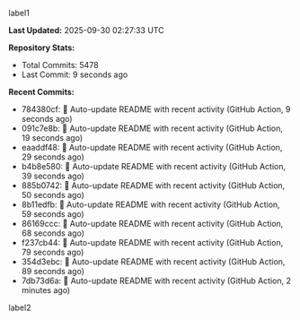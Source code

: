 
label1 
<!-- ACTIVITY_START -->
**Last Updated:** 2025-09-30 02:27:33 UTC

**Repository Stats:**
- Total Commits: 5478
- Last Commit: 9 seconds ago

**Recent Commits:**
- 784380cf: 🤖 Auto-update README with recent activity (GitHub Action, 9 seconds ago)
- 091c7e8b: 🤖 Auto-update README with recent activity (GitHub Action, 19 seconds ago)
- eaaddf48: 🤖 Auto-update README with recent activity (GitHub Action, 29 seconds ago)
- b4b8e580: 🤖 Auto-update README with recent activity (GitHub Action, 39 seconds ago)
- 885b0742: 🤖 Auto-update README with recent activity (GitHub Action, 50 seconds ago)
- 8b11edfb: 🤖 Auto-update README with recent activity (GitHub Action, 59 seconds ago)
- 86169ccc: 🤖 Auto-update README with recent activity (GitHub Action, 68 seconds ago)
- f237cb44: 🤖 Auto-update README with recent activity (GitHub Action, 79 seconds ago)
- 354d3ebc: 🤖 Auto-update README with recent activity (GitHub Action, 89 seconds ago)
- 7db73d6a: 🤖 Auto-update README with recent activity (GitHub Action, 2 minutes ago)
<!-- ACTIVITY_END -->

label2
